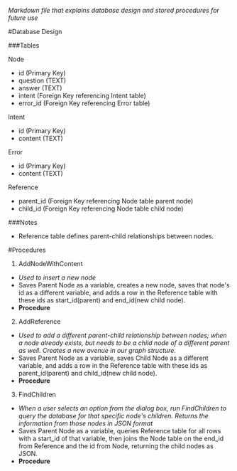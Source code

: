 *Markdown file that explains database design and stored procedures for future use*

#Database Design

###Tables

Node
* id (Primary Key)
* question (TEXT)
* answer (TEXT)
* intent (Foreign Key referencing Intent table)
* error_id (Foreign Key referencing Error table)

Intent
* id (Primary Key)
* content (TEXT)

Error
* id (Primary Key)
* content (TEXT)

Reference
* parent_id (Foreign Key referencing Node table parent node)
* child_id (Foreign Key referencing Node table child node)

###Notes
* Reference table defines parent-child relationships between nodes. 

#Procedures

1. AddNodeWithContent
 * *Used to insert a new node*
 * Saves Parent Node as a variable, creates a new node, saves that node's id as a different variable, and adds a row in the Reference table with these ids as start_id(parent) and end_id(new child node). 
  * **Procedure**

2. AddReference
 * *Used to add a different parent-child relationship between nodes; when a node already exists, but needs to be a child node of a different parent as well. Creates a new avenue in our graph structure.*
 * Saves Parent Node as a variable, saves Child Node as a different variable, and adds a row in the Reference table with these ids as parent_id(parent) and child_id(new child node).
  * **Procedure**

3. FindChildren
 * *When a user selects an option from the dialog box, run FindChildren to query the database for that specific node's children. Returns the information from those nodes in JSON format*
  * Saves Parent Node as a variable, queries Reference table for all rows with a start_id of that variable, then joins the Node table on the end_id from Reference and the id from Node, returning the child nodes as JSON.
  * **Procedure**